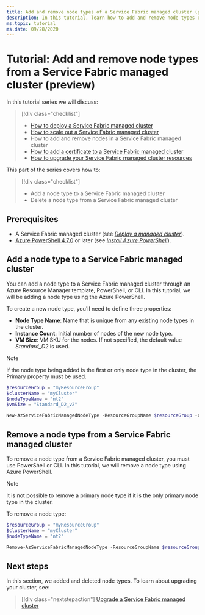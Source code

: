 ```yaml
---
title: Add and remove node types of a Service Fabric managed cluster (preview)
description: In this tutorial, learn how to add and remove node types of a Service Fabric managed cluster.
ms.topic: tutorial
ms.date: 09/28/2020
---
```


# Tutorial: Add and remove node types from a Service Fabric managed cluster (preview)

In this tutorial series we will discuss:

> [!div class="checklist"]
> * [How to deploy a Service Fabric managed cluster](tutorial-managed-cluster-deploy.md)
> * [How to scale out a Service Fabric managed cluster](tutorial-managed-cluster-scale.md)
> * How to add and remove nodes in a Service Fabric managed cluster
> * [How to add a certificate to a Service Fabric managed cluster](tutorial-managed-cluster-certificate.md)
> * [How to upgrade your Service Fabric managed cluster resources](tutorial-managed-cluster-upgrade.md)

This part of the series covers how to:

> [!div class="checklist"]
> * Add a node type to a Service Fabric managed cluster
> * Delete a node type from a Service Fabric managed cluster

## Prerequisites

* A Service Fabric managed cluster (see [*Deploy a managed cluster*](tutorial-managed-cluster-deploy.md)).
* [Azure PowerShell 4.7.0](https://docs.microsoft.com/powershell/azure/release-notes-azureps?view=azps-4.7.0#azservicefabric) or later (see [*Install Azure PowerShell*](https://docs.microsoft.com/en-us/powershell/azure/install-az-ps?view=azps-4.7.0&preserve-view=true)).

## Add a node type to a Service Fabric managed cluster

You can add a node type to a Service Fabric managed cluster through an Azure Resource Manager template, PowerShell, or CLI. In this tutorial, we will be adding a node type using the Azure PowerShell.

To create a new node type, you'll need to define three properties:

* **Node Type Name**: Name that is unique from any existing node types in the cluster.
* **Instance Count**: Initial number of nodes of the new node type.
* **VM Size**: VM SKU for the nodes. If not specified, the default value *Standard_D2* is used.

> [!NOTE]
> If the node type being added is the first or only node type in the cluster, the Primary property must be used.

```powershell
$resourceGroup = "myResourceGroup"
$clusterName = "myCluster"
$nodeTypeName = "nt2"
$vmSize = "Standard_D2_v2"

New-AzServiceFabricManagedNodeType -ResourceGroupName $resourceGroup -ClusterName $clusterName -Name $nodeTypeName -InstanceCount 3 -vmSize $vmSize
```

## Remove a node type from a Service Fabric managed cluster

To remove a node type from a Service Fabric managed cluster, you must use PowerShell or CLI. In this tutorial, we will remove a node type using Azure PowerShell.

> [!NOTE]
> It is not possible to remove a primary node type if it is the only primary node type in the cluster.  

To remove a node type:

```powershell
$resourceGroup = "myResourceGroup"
$clusterName = "myCluster"
$nodeTypeName = "nt2"

Remove-AzServiceFabricManagedNodeType -ResourceGroupName $resourceGroup -ClusterName $clusterName  -Name $nodeTypeName
```

## Next steps

 In this section, we added and deleted node types. To learn about upgrading your cluster, see:

> [!div class="nextstepaction"]
> [Upgrade a Service Fabric managed cluster](./tutorial-managed-cluster-upgrade.md)

